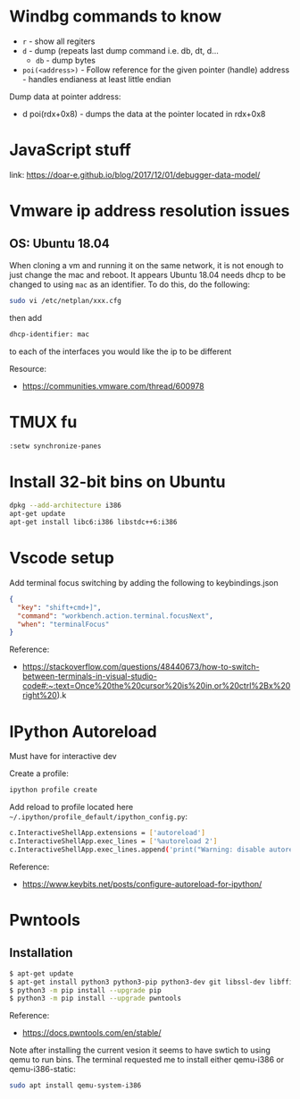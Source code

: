 # Windbg commands to know

* `r` - show all regiters
* `d` - dump (repeats last dump command i.e. db, dt, d...
  * `db` - dump bytes
* `poi(<address>)` -	Follow reference for the given pointer (handle) address - handles endianess at least little endian

Dump data at pointer address:
* d poi(rdx+0x8) - dumps the data at the pointer located in rdx+0x8

# JavaScript stuff

link: https://doar-e.github.io/blog/2017/12/01/debugger-data-model/


# Vmware ip address resolution issues

## OS: Ubuntu 18.04

When cloning a vm and running it on the same network, it is not enough to just change the mac and reboot. It appears Ubuntu 18.04 needs dhcp to be changed to using `mac` as an identifier. To do this, do the following:

```bash
sudo vi /etc/netplan/xxx.cfg
```

then add 

```bash
dhcp-identifier: mac
```

to each of the interfaces you would like the ip to be different

Resource:
- https://communities.vmware.com/thread/600978

# TMUX fu

```bash
:setw synchronize-panes           
```

# Install 32-bit bins on Ubuntu

```bash
dpkg --add-architecture i386
apt-get update
apt-get install libc6:i386 libstdc++6:i386
```
# Vscode setup 

Add terminal focus switching by adding the following to keybindings.json

```json
{
  "key": "shift+cmd+]",
  "command": "workbench.action.terminal.focusNext",
  "when": "terminalFocus"
}
```

Reference:
- https://stackoverflow.com/questions/48440673/how-to-switch-between-terminals-in-visual-studio-code#:~:text=Once%20the%20cursor%20is%20in,or%20ctrl%2Bx%20right%20).k

# IPython Autoreload 

Must have for interactive dev

Create a profile:

```bash
ipython profile create
```

Add reload to profile located here `~/.ipython/profile_default/ipython_config.py`:

```bash
c.InteractiveShellApp.extensions = ['autoreload']
c.InteractiveShellApp.exec_lines = ['%autoreload 2']
c.InteractiveShellApp.exec_lines.append('print("Warning: disable autoreload in ipython_config.py to improve performance.")')
```

Reference:
- https://www.keybits.net/posts/configure-autoreload-for-ipython/

# Pwntools 

## Installation 

```bash
$ apt-get update
$ apt-get install python3 python3-pip python3-dev git libssl-dev libffi-dev build-essential
$ python3 -m pip install --upgrade pip
$ python3 -m pip install --upgrade pwntools
```

Reference:
- https://docs.pwntools.com/en/stable/

Note after installing the current vesion it seems to have swtich to using qemu to run bins. The terminal requested me to install either qemu-i386 or qemu-i386-static:

```bash
sudo apt install qemu-system-i386 
```
